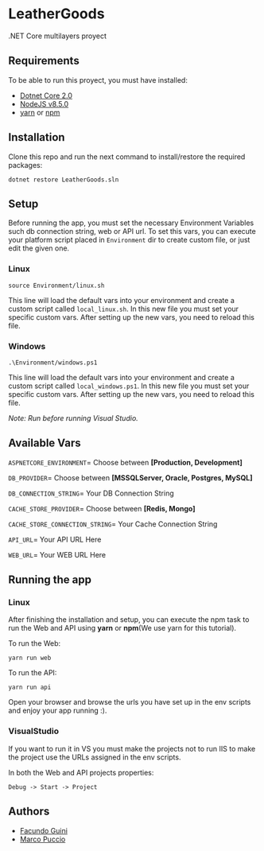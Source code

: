 # LeatherGoods
.NET Core multilayers proyect

## Requirements
To be able to run this proyect, you must have installed:
- [Dotnet Core 2.0](https://www.microsoft.com/net/core)
- [NodeJS v8.5.0](https://nodejs.org/es/)
- [yarn](https://yarnpkg.com/lang/en/) or [npm](https://www.npmjs.com/)


## Installation
Clone this repo and run the next command to install/restore the required packages:
```
dotnet restore LeatherGoods.sln
```

## Setup
Before running the app, you must set the necessary Environment Variables such db connection string, web or API url.
To set this vars, you can execute your platform script placed in ```Environment``` dir to create custom file, or just edit the given one.

### Linux
```
source Environment/linux.sh
```
This line will load the default vars into your environment and create a custom script called ```local_linux.sh```. In this new file you must set your specific custom vars.
After setting up the new vars, you need to reload this file.

### Windows
```
.\Environment/windows.ps1
```
This line will load the default vars into your environment and create a custom script called ```local_windows.ps1```. In this new file you must set your specific custom vars.
After setting up the new vars, you need to reload this file.

*Note: Run before running Visual Studio.*

## Available Vars

```ASPNETCORE_ENVIRONMENT```= Choose between **[Production, Development]**

```DB_PROVIDER```= Choose between **[MSSQLServer, Oracle, Postgres, MySQL]**

```DB_CONNECTION_STRING```= Your DB Connection String

```CACHE_STORE_PROVIDER```= Choose between **[Redis, Mongo]**

```CACHE_STORE_CONNECTION_STRING```= Your Cache Connection String

```API_URL```= Your API URL Here

```WEB_URL```= Your WEB URL Here



## Running the app

### Linux
After finishing the installation and setup, you can execute the npm task to run the Web and API using **yarn** or **npm**(We use yarn for this tutorial).

To run the Web:
```
yarn run web
```

To run the API:
```
yarn run api
```

Open your browser and browse the urls you have set up in the env scripts and enjoy your app running :).

### VisualStudio
If you want to run it in VS you must make the projects not to run IIS to make the project use the URLs assigned in the env scripts.

In both the Web and API projects properties:
```
Debug -> Start -> Project
```

## Authors

- [Facundo Guini](https://github.com/fguini)
- [Marco Puccio](https://github.com/marcopuccio)
